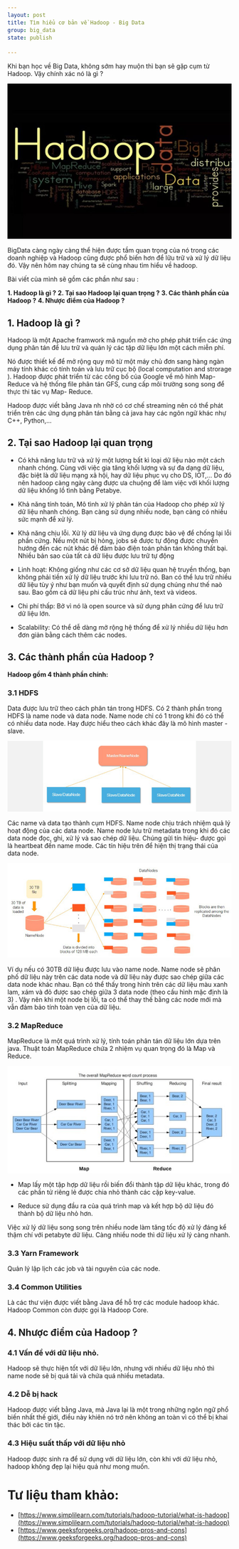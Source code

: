 ```yaml
---
layout: post 
title: Tìm hiểu cơ bản về Hadoop - Big Data
group: big_data
state: publish

---
```


Khi bạn học về Big Data, không sớm hay muộn thì bạn sẽ gặp cụm từ Hadoop. Vậy chính xác nó là gì ?


<p align="center">
  <img src="/images/hadoop/hadoop.jpg" />
</p>


BigData càng ngày càng thể hiện được tầm quan trọng của nó trong các doanh nghiệp và Hadoop
cũng được phổ biến hơn để lữu trữ và xử lý dữ liệu đó. Vậy nên hôm nay chúng ta sẽ cùng nhau tìm hiểu về hadoop.


Bài viết của mình sẽ gồm các phần như sau :


**1. Hadoop là gì ?**
**2. Tại sao Hadoop lại quan trọng ?**
**3. Các thành phần của Hadoop ?**
**4. Nhược điểm của Hadoop ?**


## 1. Hadoop là gì ?

Hadoop là một Apache framwork mã nguồn mở cho phép phát triển các 
ứng dụng phân tán để lưu trữ và quản lý các tập dữ liệu lớn một cách miễn phí.

Nó được thiết kế để mở rộng quy mô từ một máy chủ đơn sang hàng ngàn máy tính khác 
có tính toán và lưu trữ cục bộ (local computation and strorage ). Hadoop được 
phát triển từ các công bố của Google về mô hình Map-Reduce và hệ thống file phân tán 
GFS, cung cấp môi trường song song để thực thi tác vụ Map- Reduce.

Hadoop được viết bằng Java nh nhờ có cơ chế streaming nên có thể phát triển trên các ứng dụng phân tán bằng cả java 
hay các ngôn ngữ khác nhự C++, Python,...




## 2. Tại sao Hadoop lại quan trọng

- Có khả năng lưu trữ và xử lý một lượng bất kì loại dữ liệu nào một cách nhanh chóng.
Cùng với việc gia tăng khối lượng và sự đa dạng dữ liệu, đặc biệt là dữ liệu mạng xã hội,
hay dữ liệu phục vụ cho DS, IOT,... Do đó nên hadoop càng ngày càng được ưa chuộng để làm 
  việc với khối lượng dữ liệu khổng lồ tình bằng Petabye. 

- Khả năng tính toán, Mô tình xử lý phân tán của Hadoop cho phép xử lý dữ liệu nhanh chóng.
Bạn càng sử dụng nhiều node, bạn càng có nhiều sức mạnh để xử lý.
  
- Khả năng chịu lỗi. Xử lý dữ liệu và ứng dụng được bảo vệ để chống lại lỗi phần cứng.
Nếu một nút bị hỏng, jobs sẽ được tự động được chuyển hướng đến các nút khác để đảm bảo
  điện toán phân tán không thất bại. Nhiều bản sao của tất cả dữ liệu được lưu trữ tự 
  động
  
- Linh hoạt: Không giống như các cơ sở dữ liệu quan hệ truyền thống, bạn không phải tiền 
xử lý dữ liệu trước khi lưu trữ nó. Ban có thể lưu trữ nhiều dữ liệu tùy ý như bạn muốn và quyết 
  định sử dụng chúng như thế naò sau. Bao gồm cả dữ liệu phi cấu trúc như ảnh, text và videos.
  
- Chi phí thấp: Bở vì nó là open source và sử dụng phân cứng để lưu trữ dữ liệu lớn.
- Scalability: Có thể dễ dàng mở rộng hệ thống để xử lý nhiều dữ liệu hơn đơn giản bằng 
cách thêm các nodes. 
  
## 3. Các thành phần của Hadoop ?

   **Hadoop gồm 4 thành phần chính:**

### 3.1 HDFS
 Data được lưu trữ theo cách phân tán trong HDFS. Có 2 thành phần trong HDFS là name node 
và data node. Name node chỉ có 1 trong khi đó có thể có nhiều data node. Hay được hiểu theo
cách khác đây là mô hình master - slave.

<p align="center">
  <img src="/images/hadoop/master-slave.jpg" />
</p>

Các name và data tạo thành cụm HDFS. Name node chịu trách nhiệm quả lý hoạt động của 
các data node. Name node lưu trữ metadata trong khi đó các data node đọc, ghi, xử lý và
sao chép dữ liệu. Chúng gửi tín hiệu- được gọi là heartbeat đến name mode. Các tín hiệu trên 
để hiện thị trạng thái của data node.

<p align="center">
  <img src="/images/hadoop/master-slave_2.jpg" />
</p>

Ví dụ nếu có 30TB dữ liệu được lưu vào name node. Name node sẽ phân phố dữ liệu này trên các data node
và dữ liệu này được sao chép giữa các data node khác nhau. Bạn có thể thấy trong hình trên các dữ liệu
màu xanh lam, xám và đỏ được sao chép giữa 3 data node (theo cấu hình mặc định là 3) . Vậy nên khi một node bị lỗi, ta có thể thay thế 
bằng các node mới mà vẫn đảm bảo tính toàn vẹn của dữ liệu. 

### 3.2 MapReduce
   MapReduce là một quá trình xử lý, tính toán phân tán dữ liệu lớn dựa trên java. Thuật toán MapReduce chứa 2 nhiệm 
vụ quan trọng đó là Map và Reduce. 

<p align="center">
  <img src="/images/hadoop/mapreduce.jpg" />
</p>

   
- Map lấy một tập hợp dữ liệu rồi biến đổi thành tập dữ liệu khác, trong
đó các phần tử riêng lẻ được chia nhỏ thành các cặp key-value.
  
- Reduce sử dụng đầu ra của quá trình map và kết hợp bộ dữ liệu đó thành bộ dữ liệu nhỏ hơn.

Việc xử lý dữ liệu song song trên nhiều node làm tăng tốc độ xử lý đáng kể thậm chí với petabyte dữ liệu. 
Càng nhiều node thì dữ liệu xử lý càng nhanh.

### 3.3 Yarn Framework
   Quản lý lập lịch các job và tài nguyên của các node.

### 3.4 Common Utilities
   Là các thư viện được viết bằng Java để hỗ trợ các module hadoop khác. Hadoop Common còn được gọi là 
Hadoop Core.

## 4. Nhược điểm của Hadoop ?
### 4.1 Vấn đề với dữ liệu nhỏ. 
  Hadoop sẽ thực hiện tốt với dữ liệu lớn, nhưng với nhiều dữ liệu nhỏ thì name node sẽ bị quá tải và 
chứa quá nhiều metadata. 

### 4.2 Dễ bị hack 
 Hadoop được viết bằng Java, mà Java lại là một trong những ngôn ngữ phổ biến nhất thế giới, điều này 
khiên nó trở nên không an toàn vì có thể bị khai thác bởi các tin tặc.

### 4.3 Hiệu suất thấp với dữ liệu nhỏ
 Hadoop được sinh ra để sử dụng với dữ liệu lớn, còn khi với dữ liệu nhỏ, hadoop không đẹp lại hiệu 
quả như mong muốn.

# Tư liệu tham khảo:

- [https://www.simplilearn.com/tutorials/hadoop-tutorial/what-is-hadoop](https://www.simplilearn.com/tutorials/hadoop-tutorial/what-is-hadoop)
- [https://www.geeksforgeeks.org/hadoop-pros-and-cons](https://www.geeksforgeeks.org/hadoop-pros-and-cons)